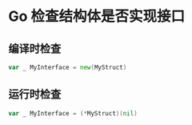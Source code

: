 # Go 检查结构体是否实现接口

## 编译时检查

```go
var _ MyInterface = new(MyStruct)
```

## 运行时检查

```go
var _ MyInterface = (*MyStruct)(nil)
```

